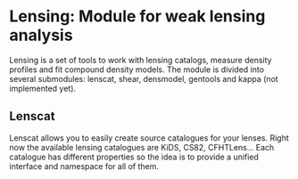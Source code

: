 # Lensing: Module for weak lensing analysis

Lensing is a set of tools to work with lensing catalogs, measure density profiles and fit compound density models. The module is divided into several submodules: lenscat, shear, densmodel, gentools and kappa (not implemented yet).

## Lenscat
Lenscat allows you to easily create source catalogues for your lenses. Right now the available lensing catalogues are KiDS, CS82, CFHTLens... Each catalogue has different properties so the idea is to provide a unified interface and namespace for all of them.
